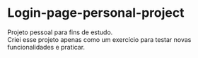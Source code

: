 # Login-page-personal-project
Projeto pessoal para fins de estudo. <br>
Criei esse projeto apenas como um exercício para testar novas funcionalidades e praticar.
